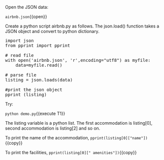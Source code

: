 
Open the JSON data: 

`airbnb.json`{{open}}


Create a python script airbnb.py as follows. 
The json.load() function takes a JSON object and convert to python dictionary.


<pre class="file" data-filename="demo.py" data-target="replace">
import json
from pprint import pprint

# read file
with open('airbnb.json', 'r',encoding="utf8") as myfile:
    data=myfile.read()

# parse file
listing = json.loads(data)

#print the json object
pprint (listing)
</pre>


Try:

`python demo.py`{{execute T1}}


The listing variable is a python list. The first accommodation is listing[0], second accommodation is listing[2] and so on.

To print the name of the accommodation, 
`pprint(listing[0]["name"])`{{copy}}

To print the facilities, 
`pprint(listing[0][" amenities"])`{{copy}}



